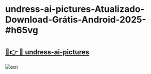 # undress-ai-pictures-Atualizado-Download-Grátis-Android-2025-#h65vg

# <h2><a href="https://ainizakaria.my?title=undress-ai-pictures&ref=24M">🔗👉 🔴 undress-ai-pictures</a></h2>

[![acn](https://github.com/user-attachments/assets/0f9c940e-d8b0-45ae-aac7-cd30a18b3e1c)](https://ainizakaria.my?title=undress-ai-pictures&ref=24M)

